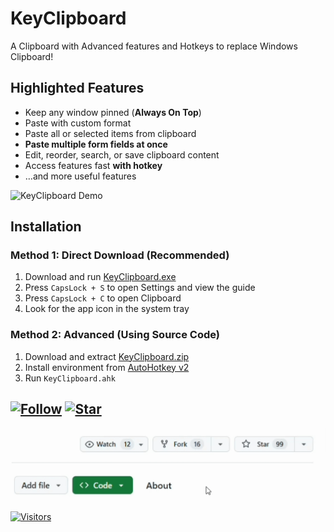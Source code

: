 # KeyClipboard

A Clipboard with Advanced features and Hotkeys to replace Windows Clipboard!

## Highlighted Features

- Keep any window pinned (**Always On Top**)  
- Paste with custom format  
- Paste all or selected items from clipboard  
- **Paste multiple form fields at once**  
- Edit, reorder, search, or save clipboard content  
- Access features fast **with hotkey** 
- …and more useful features

![KeyClipboard Demo](media/demo.gif)

## Installation

### Method 1: Direct Download (Recommended)
1. Download and run [KeyClipboard.exe](https://github.com/nvbangg/KeyClipboard/releases/latest)  
2. Press `CapsLock + S` to open Settings and view the guide
3. Press `CapsLock + C` to open Clipboard
4. Look for the app icon in the system tray

### Method 2: Advanced (Using Source Code)
1. Download and extract [KeyClipboard.zip](https://github.com/nvbangg/KeyClipboard/releases/latest)   
2. Install environment from [AutoHotkey v2](https://www.autohotkey.com)
3. Run `KeyClipboard.ahk`

## [![Follow](https://img.shields.io/github/followers/nvbangg?label=Follow%20my%20GitHub&logo=github)](https://github.com/nvbangg) [![Star](https://img.shields.io/github/stars/nvbangg/KeyClipboard?label=Star%20this%20repo&logo=github)](https://github.com/nvbangg/KeyClipboard)

![Gif](https://raw.githubusercontent.com/nvbangg/nvbangg/main/data/star_follow.gif)

[![Visitors](https://api.visitorbadge.io/api/visitors?path=https%3A%2F%2Fgithub.com%2Fnvbangg%2FKeyClipboard&countColor=blue)](https://visitorbadge.io/status?path=https%3A%2F%2Fgithub.com%2Fnvbangg%2FKeyClipboard)
